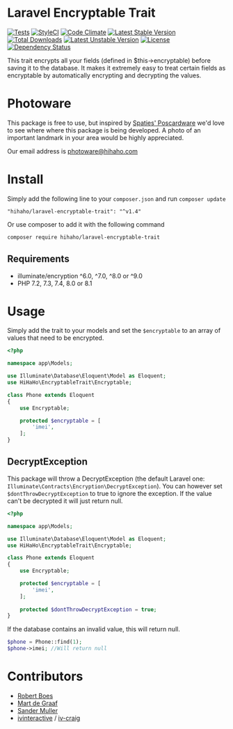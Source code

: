 Laravel Encryptable Trait
=========================

[![Tests](https://github.com/hihaho/laravel-encryptable-trait/actions/workflows/Tests.yml/badge.svg)](https://github.com/hihaho/laravel-encryptable-trait/actions/workflows/Tests.yml)
[![StyleCI](https://styleci.io/repos/103246398/shield?branch=master&style=flat)](https://styleci.io/repos/103246398)
[![Code Climate](https://codeclimate.com/github/HiHaHo-Interactive-Video/laravel-encryptable-trait/badges/gpa.svg)](https://codeclimate.com/github/HiHaHo-Interactive-Video/laravel-encryptable-trait)
[![Latest Stable Version](https://poser.pugx.org/hihaho/laravel-encryptable-trait/v/stable)](https://packagist.org/packages/hihaho/laravel-encryptable-trait)
[![Total Downloads](https://poser.pugx.org/hihaho/laravel-encryptable-trait/downloads)](https://packagist.org/packages/hihaho/laravel-encryptable-trait)
[![Latest Unstable Version](https://poser.pugx.org/hihaho/laravel-encryptable-trait/v/unstable)](https://packagist.org/packages/hihaho/laravel-encryptable-trait)
[![License](https://poser.pugx.org/hihaho/laravel-encryptable-trait/license)](https://packagist.org/packages/hihaho/laravel-encryptable-trait)
[![Dependency Status](https://www.versioneye.com/user/projects/59b7c7150fb24f0032e40d4e/badge.svg?style=flat)](https://www.versioneye.com/user/projects/59b7c7150fb24f0032e40d4e)

This trait encrypts all your fields (defined in $this->encryptable) before saving it to the database.
It makes it extremely easy to treat certain fields as encryptable by automatically encrypting and decrypting the values.

# Photoware

This package is free to use, but inspired by [Spaties' Poscardware](https://spatie.be/en/opensource/postcards) we'd love to see where 
where this package is being developed. A photo of an important landmark in your area would be highly appreciated.

Our email address is [photoware@hihaho.com](mailto:photoware@hihaho.com)

# Install

Simply add the following line to your ```composer.json``` and run ```composer update```
```
"hihaho/laravel-encryptable-trait": "^v1.4"
```
Or use composer to add it with the following command
```bash
composer require hihaho/laravel-encryptable-trait
```

## Requirements
- illuminate/encryption ^6.0, ^7.0, ^8.0 or ^9.0
- PHP 7.2, 7.3, 7.4, 8.0 or 8.1

# Usage
Simply add the trait to your models and set the ```$encryptable``` to an array of values that need to be encrypted.

```php
<?php

namespace app\Models;

use Illuminate\Database\Eloquent\Model as Eloquent;
use HiHaHo\EncryptableTrait\Encryptable;

class Phone extends Eloquent
{
    use Encryptable;

    protected $encryptable = [
        'imei',
    ];
}
```

## DecryptException
This package will throw a DecryptException (the default Laravel one: ```Illuminate\Contracts\Encryption\DecryptException```).
You can however set ```$dontThrowDecryptException``` to true to ignore the exception. 
If the value can't be decrypted it will just return null.

```php
<?php

namespace app\Models;

use Illuminate\Database\Eloquent\Model as Eloquent;
use HiHaHo\EncryptableTrait\Encryptable;

class Phone extends Eloquent
{
    use Encryptable;

    protected $encryptable = [
        'imei',
    ];
    
    protected $dontThrowDecryptException = true;
}
```

If the database contains an invalid value, this will return null.

````php
$phone = Phone::find(1);
$phone->imei; //Will return null
````

# Contributors
- [Robert Boes](https://github.com/robertboes)
- [Mart de Graaf](https://github.com/martdegraaf)
- [Sander Muller](https://github.com/SanderMuller)
- [ivinteractive](https://github.com/ivinteractive) / [iv-craig](https://github.com/iv-craig)
